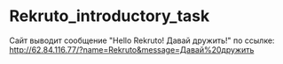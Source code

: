 # Rekruto_introductory_task
Сайт выводит сообщение "Hello Rekruto! Давай дружить!" по ссылке:
http://62.84.116.77/?name=Rekruto&message=Давай%20дружить 
